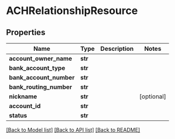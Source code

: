 # ACHRelationshipResource

## Properties
Name | Type | Description | Notes
------------ | ------------- | ------------- | -------------
**account_owner_name** | **str** |  | 
**bank_account_type** | **str** |  | 
**bank_account_number** | **str** |  | 
**bank_routing_number** | **str** |  | 
**nickname** | **str** |  | [optional] 
**account_id** | **str** |  | 
**status** | **str** |  | 

[[Back to Model list]](../README.md#documentation-for-models) [[Back to API list]](../README.md#documentation-for-api-endpoints) [[Back to README]](../README.md)

